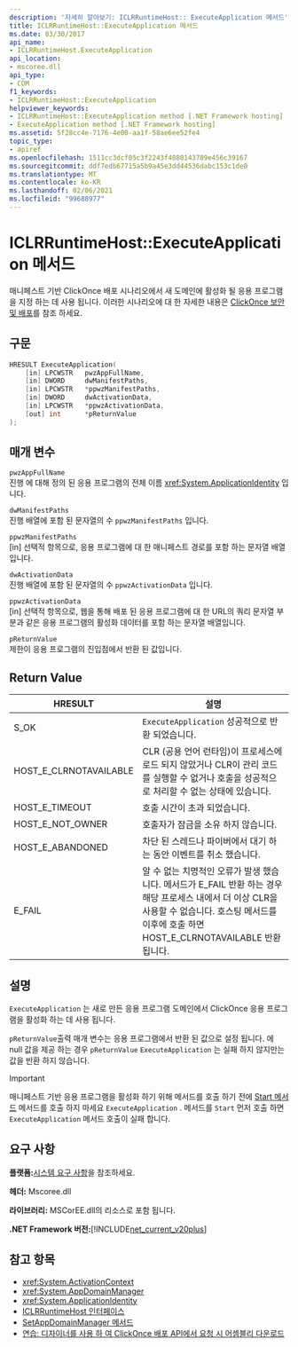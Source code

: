 ```yaml
---
description: '자세히 알아보기: ICLRRuntimeHost:: ExecuteApplication 메서드'
title: ICLRRuntimeHost::ExecuteApplication 메서드
ms.date: 03/30/2017
api_name:
- ICLRRuntimeHost.ExecuteApplication
api_location:
- mscoree.dll
api_type:
- COM
f1_keywords:
- ICLRRuntimeHost::ExecuteApplication
helpviewer_keywords:
- ICLRRuntimeHost::ExecuteApplication method [.NET Framework hosting]
- ExecuteApplication method [.NET Framework hosting]
ms.assetid: 5f28cc4e-7176-4e00-aa1f-58ae6ee52fe4
topic_type:
- apiref
ms.openlocfilehash: 1511cc3dcf05c3f2243f4080143789e456c39167
ms.sourcegitcommit: ddf7edb67715a5b9a45e3dd44536dabc153c1de0
ms.translationtype: MT
ms.contentlocale: ko-KR
ms.lasthandoff: 02/06/2021
ms.locfileid: "99688977"
---
```

# <a name="iclrruntimehostexecuteapplication-method"></a>ICLRRuntimeHost::ExecuteApplication 메서드

매니페스트 기반 ClickOnce 배포 시나리오에서 새 도메인에 활성화 될 응용 프로그램을 지정 하는 데 사용 됩니다. 이러한 시나리오에 대 한 자세한 내용은 [ClickOnce 보안 및 배포](/visualstudio/deployment/clickonce-security-and-deployment)를 참조 하세요.  
  
## <a name="syntax"></a>구문  
  
```cpp  
HRESULT ExecuteApplication(  
    [in] LPCWSTR   pwzAppFullName,  
    [in] DWORD     dwManifestPaths,  
    [in] LPCWSTR   *ppwzManifestPaths,  
    [in] DWORD     dwActivationData,  
    [in] LPCWSTR   *ppwzActivationData,  
    [out] int      *pReturnValue  
);  
```  
  
## <a name="parameters"></a>매개 변수  

 `pwzAppFullName`  
 진행 에 대해 정의 된 응용 프로그램의 전체 이름 <xref:System.ApplicationIdentity> 입니다.  
  
 `dwManifestPaths`  
 진행 배열에 포함 된 문자열의 수 `ppwzManifestPaths` 입니다.  
  
 `ppwzManifestPaths`  
 [in] 선택적 항목으로, 응용 프로그램에 대 한 매니페스트 경로를 포함 하는 문자열 배열입니다.  
  
 `dwActivationData`  
 진행 배열에 포함 된 문자열의 수 `ppwzActivationData` 입니다.  
  
 `ppwzActivationData`  
 [in] 선택적 항목으로, 웹을 통해 배포 된 응용 프로그램에 대 한 URL의 쿼리 문자열 부분과 같은 응용 프로그램의 활성화 데이터를 포함 하는 문자열 배열입니다.  
  
 `pReturnValue`  
 제한이 응용 프로그램의 진입점에서 반환 된 값입니다.  
  
## <a name="return-value"></a>Return Value  
  
|HRESULT|설명|  
|-------------|-----------------|  
|S_OK|`ExecuteApplication` 성공적으로 반환 되었습니다.|  
|HOST_E_CLRNOTAVAILABLE|CLR (공용 언어 런타임)이 프로세스에 로드 되지 않았거나 CLR이 관리 코드를 실행할 수 없거나 호출을 성공적으로 처리할 수 없는 상태에 있습니다.|  
|HOST_E_TIMEOUT|호출 시간이 초과 되었습니다.|  
|HOST_E_NOT_OWNER|호출자가 잠금을 소유 하지 않습니다.|  
|HOST_E_ABANDONED|차단 된 스레드나 파이버에서 대기 하는 동안 이벤트를 취소 했습니다.|  
|E_FAIL|알 수 없는 치명적인 오류가 발생 했습니다. 메서드가 E_FAIL 반환 하는 경우 해당 프로세스 내에서 더 이상 CLR을 사용할 수 없습니다. 호스팅 메서드를 이후에 호출 하면 HOST_E_CLRNOTAVAILABLE 반환 됩니다.|  
  
## <a name="remarks"></a>설명  

 `ExecuteApplication` 는 새로 만든 응용 프로그램 도메인에서 ClickOnce 응용 프로그램을 활성화 하는 데 사용 됩니다.  
  
 `pReturnValue`출력 매개 변수는 응용 프로그램에서 반환 된 값으로 설정 됩니다. 에 null 값을 제공 하는 경우 `pReturnValue` `ExecuteApplication` 는 실패 하지 않지만는 값을 반환 하지 않습니다.  
  
> [!IMPORTANT]
> 매니페스트 기반 응용 프로그램을 활성화 하기 위해 메서드를 호출 하기 전에 [Start 메서드](iclrruntimehost-start-method.md) 메서드를 호출 하지 마세요 `ExecuteApplication` . 메서드를 `Start` 먼저 호출 하면 `ExecuteApplication` 메서드 호출이 실패 합니다.  
  
## <a name="requirements"></a>요구 사항  

 **플랫폼:**[시스템 요구 사항](../../get-started/system-requirements.md)을 참조하세요.  
  
 **헤더:** Mscoree.dll  
  
 **라이브러리:** MSCorEE.dll의 리소스로 포함 됩니다.  
  
 **.NET Framework 버전:**[!INCLUDE[net_current_v20plus](../../../../includes/net-current-v20plus-md.md)]  
  
## <a name="see-also"></a>참고 항목

- <xref:System.ActivationContext>
- <xref:System.AppDomainManager>
- <xref:System.ApplicationIdentity>
- [ICLRRuntimeHost 인터페이스](iclrruntimehost-interface.md)
- [SetAppDomainManager 메서드](ihostcontrol-setappdomainmanager-method.md)
- [연습: 디자이너를 사용 하 여 ClickOnce 배포 API에서 요청 시 어셈블리 다운로드](/visualstudio/deployment/walkthrough-downloading-assemblies-on-demand-with-the-clickonce-deployment-api-using-the-designer)
